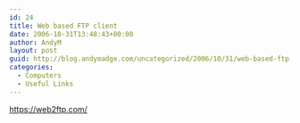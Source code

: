 ```yaml
---
id: 24
title: Web based FTP client
date: 2006-10-31T13:48:43+00:00
author: AndyM
layout: post
guid: http://blog.andymadge.com/uncategorized/2006/10/31/web-based-ftp-client/
categories:
  - Computers
  - Useful Links
---
```

<https://web2ftp.com/>